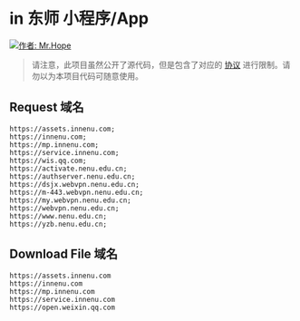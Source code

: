 # in 东师 小程序/App

[![作者: Mr.Hope](https://img.shields.io/badge/作者-Mr.Hope-blue.svg?style=for-the-badge)](https://mister-hope.com)

> 请注意，此项目虽然公开了源代码，但是包含了对应的 [协议](https://github.com/inNENU/inNENU/tree/main/LICENSE) 进行限制。请勿以为本项目代码可随意使用。

## Request 域名

```
https://assets.innenu.com;
https://innenu.com;
https://mp.innenu.com;
https://service.innenu.com;
https://wis.qq.com;
https://activate.nenu.edu.cn;
https://authserver.nenu.edu.cn;
https://dsjx.webvpn.nenu.edu.cn;
https://m-443.webvpn.nenu.edu.cn;
https://my.webvpn.nenu.edu.cn;
https://webvpn.nenu.edu.cn;
https://www.nenu.edu.cn;
https://yzb.nenu.edu.cn;
```

## Download File 域名

```
https://assets.innenu.com
https://innenu.com
https://mp.innenu.com
https://service.innenu.com
https://open.weixin.qq.com
```
